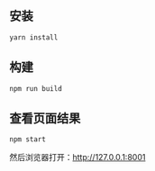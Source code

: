## 安装
```
yarn install
```

## 构建
```
npm run build
```

## 查看页面结果
```
npm start
```
然后浏览器打开：http://127.0.0.1:8001